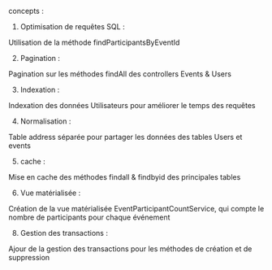 concepts : 

1. Optimisation de requêtes SQL :

Utilisation de la méthode findParticipantsByEventId

2. Pagination : 

Pagination sur les méthodes findAll des controllers Events & Users

3. Indexation :

Indexation des données Utilisateurs pour améliorer le temps des requêtes

4. Normalisation : 

Table address séparée pour partager les données des tables Users et events

5. cache :

Mise en cache des méthodes findall & findbyid des principales tables 

6. Vue matérialisée : 

Création de la vue matérialisée EventParticipantCountService, qui compte le nombre
de participants pour chaque événement

8. Gestion des transactions :

Ajour de la gestion des transactions pour les méthodes de création et de suppression


